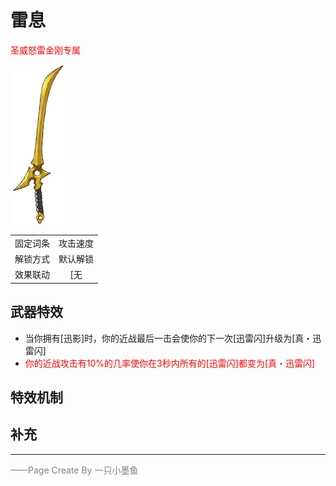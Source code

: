 # 雷息

<font color=red>圣威怒雷金刚专属</font> 

![雷息](Texture2D_Sword/雷息.png)

|||
|:----:|:----:|
|固定词条|攻击速度|
|解锁方式|默认解锁|
|效果联动|[无|


## 武器特效
- 当你拥有[迅影]时，你的近战最后一击会使你的下一次[迅雷闪]升级为[真・迅雷闪]
- <font color=red>你的近战攻击有10%的几率使你在3秒内所有的[迅雷闪]都变为[真・迅雷闪]</font>

## 特效机制

## 补充

---

<font color=grey>——Page Create By 一只小墨鱼</font>
